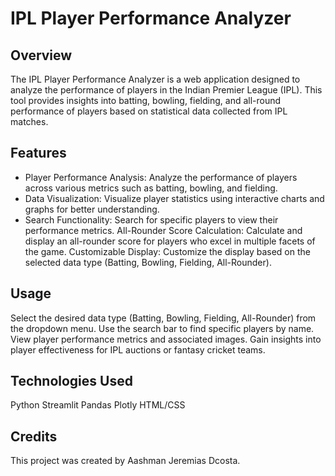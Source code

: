 # IPL Player Performance Analyzer

## Overview
The IPL Player Performance Analyzer is a web application designed to analyze the performance of players in the Indian Premier League (IPL). This tool provides insights into batting, bowling, fielding, and all-round performance of players based on statistical data collected from IPL matches.

## Features
* Player Performance Analysis: Analyze the performance of players across various metrics such as batting, bowling, and fielding.
* Data Visualization: Visualize player statistics using interactive charts and graphs for better understanding.
* Search Functionality: Search for specific players to view their performance metrics.
All-Rounder Score Calculation: Calculate and display an all-rounder score for players who excel in multiple facets of the game.
Customizable Display: Customize the display based on the selected data type (Batting, Bowling, Fielding, All-Rounder).

## Usage
Select the desired data type (Batting, Bowling, Fielding, All-Rounder) from the dropdown menu.
Use the search bar to find specific players by name.
View player performance metrics and associated images.
Gain insights into player effectiveness for IPL auctions or fantasy cricket teams.

## Technologies Used
Python
Streamlit
Pandas
Plotly
HTML/CSS

## Credits
This project was created by Aashman Jeremias Dcosta.
